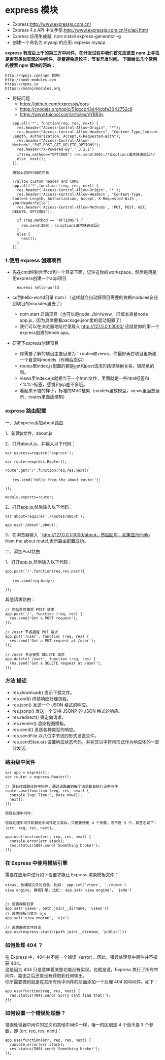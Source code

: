 # express 模块

* Express:http://www.expressjs.com.cn/
* Express 4.x API 中文手册:http://www.expressjs.com.cn/4x/api.html
* Express 应用生成器:  npm install express-generator -g
* 创建一个命名为 myapp 的应用: express myapp

**express 有成百上千的第三方中间件，在开发过程中我们首先应该去 npm 上寻找是否有类似实现的中间件，尽量避免造轮子，节省开发时间。
下面给出几个常用的搜索 npm 模块的网站：**
```
http://npmjs.com(npm 官网)
http://node-modules.com
https://npms.io
https://nodejsmodules.org
```


* 跨域问题
  - https://github.com/expressjs/cors
  - https://cnodejs.org/topic/51dccb43d44cbfa3042752c8
  - https://www.tuicool.com/articles/vYBR3y
  ```
  app.all('*', function(req, res, next) {
    res.header("Access-Control-Allow-Origin", "*");
    res.header("Access-Control-Allow-Headers", "Content-Type,Content-Length, Authorization, Accept,X-Requested-With");
    res.header("Access-Control-Allow-Methods","PUT,POST,GET,DELETE,OPTIONS");
    res.header("X-Powered-By",' 3.2.1')
    if(req.method=="OPTIONS") res.send(200);/*让options请求快速返回*/
    else  next();
  });
  
  根据上边的代码的完善

  //allow custom header and CORS
  app.all('*',function (req, res, next) {
    res.header('Access-Control-Allow-Origin', '*');
    res.header('Access-Control-Allow-Headers', 'Content-Type, Content-Length, Authorization, Accept, X-Requested-With , yourHeaderFeild');
    res.header('Access-Control-Allow-Methods', 'PUT, POST, GET, DELETE, OPTIONS');

    if (req.method == 'OPTIONS') {
      res.send(200); /让options请求快速返回/
    }
    else {
      next();
    }
  });
  ```
  
### 1.使用 express 创建项目

- 先在cmd控制台里cd到一个目录下面，记住这你的workspace，然后是用是用express创建一个app项目

  ```
    express hello-world 
  ```
- cd到hello-world目录 npm i （这样就会自动将项目需要的依赖modules安装到项目的modules里去了）

  - npm start 启动项目（也可以是node ./bin/www，旧版本直接node app.js，因为具体要看package.json里的启动配置了）
  - 我们可以在浏览器地址栏里敲入 http://127.0.0.1:3000/ 这就是你的第一个express创建的node app。

- 研究下express创建项目

  - 你需要了解的项目主要目录为：routes和views，你最好再在项目里新建一个目录叫models（作用后面讲）
  - routes里index.js配置的都是get和post请求的路径映射关系，很简单的哦。
  - views里index.ejs就相当于一个html文件，里面就是一些html标签和<%%>标签，感觉和jsp差不多哦。
  - 看起来不错的样子，标准的MVC框架（models里放模型，views里面放展示，routes里面放控制）


### express 路由配置
一、为Express添加about路由

1、新建js文件，about.js

2、打开about.js，并输入以下代码：
```
var express=require('express');

var router=express.Router();

router.get('/',function(req,res,next){

　　res.send('Hello from the about route!');

});

module.exports=router;
```

2、打开app.js,然后输入以下代码：
```
var about=require('./routes/about');

app.use('/about',about);
```

3、在浏览器输入：http://127.0.0.1:3000/about，然后回车，如果显示Hello from the about route!,表示路由配置成功。

二、添加Post路由

1、打开app.js,然后输入以下代码：
```
app.post('/',function(req,res,next){

　　res.send(req.body);

});
```

其他请求路由：
```
// 网站首页接受 POST 请求
app.post('/', function (req, res) {
  res.send('Got a POST request');
});

// /user 节点接受 PUT 请求
app.put('/user', function (req, res) {
  res.send('Got a PUT request at /user');
});

// /user 节点接受 DELETE 请求
app.delete('/user', function (req, res) {
  res.send('Got a DELETE request at /user');
});
```

### 方法	         描述
- res.download()	提示下载文件。
- res.end()	终结响应处理流程。
- res.json()	发送一个 JSON 格式的响应。
- res.jsonp()	发送一个支持 JSONP 的 JSON 格式的响应。
- res.redirect()	重定向请求。
- res.render()	渲染视图模板。
- res.send()	发送各种类型的响应。
- res.sendFile	以八位字节流的形式发送文件。
- res.sendStatus()	设置响应状态代码，并将其以字符串形式作为响应体的一部分发送。

### 路由级中间件

```
var app = express();
var router = express.Router();

// 没有挂载路径的中间件，通过该路由的每个请求都会执行该中间件
router.use(function (req, res, next) {
  console.log('Time:', Date.now());
  next();
});

错误处理中间件:

错误处理中间件和其他中间件定义类似，只是要使用 4 个参数，而不是 3 个，其签名如下： (err, req, res, next)。

app.use(function(err, req, res, next) {
  console.error(err.stack);
  res.status(500).send('Something broke!');
});
```

### 在 Express 中使用模板引擎

需要在应用中进行如下设置才能让 Express 渲染模板文件：
```
views, 放模板文件的目录，比如： app.set('views', './views')
view engine, 模板引擎，比如： app.set('view engine', 'jade')


// 设置模板目录
app.set('views', path.join(__dirname, 'views'))
// 设置模板引擎为 ejs
app.set('view engine', 'ejs')

// 设置静态文件目录
app.use(express.static(path.join(__dirname, 'public')))

```

### 如何处理 404 ？
在 Express 中，404 并不是一个错误（error）。因此，错误处理器中间件并不捕获 404。  
这是因为 404 只是意味着某些功能没有实现。也就是说，Express 执行了所有中间件、路由之后还是没有获取到任何输出。  
你所需要做的就是在其所有他中间件的后面添加一个处理 404 的中间件。如下：  
```  
app.use(function(req, res, next) {
  res.status(404).send('Sorry cant find that!');
});
```
### 如何设置一个错误处理器？
错误处理器中间件的定义和其他中间件一样，唯一的区别是 4 个而不是 3 个参数，即 (err, req, res, next)：
```
app.use(function(err, req, res, next) {
  console.error(err.stack);
  res.status(500).send('Something broke!');
});
```
